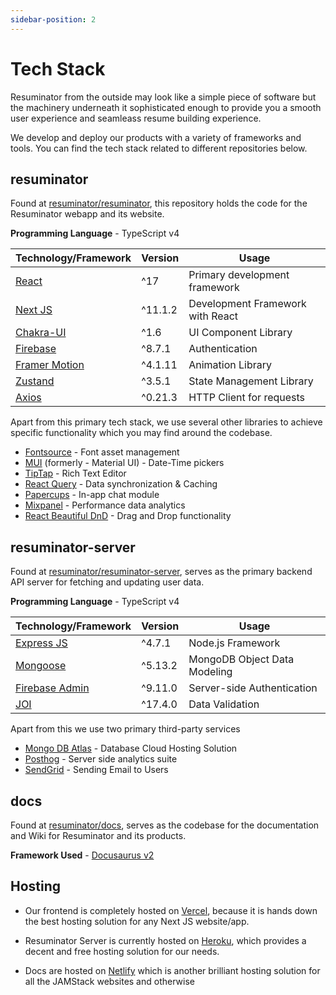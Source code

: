 ```yaml
---
sidebar-position: 2
---
```


# Tech Stack

Resuminator from the outside may look like a simple piece of software but the machinery underneath it sophisticated enough to provide you a smooth user experience and seamleass resume building experience.

We develop and deploy our products with a variety of frameworks and tools. You can find the tech stack related to different repositories below.

## resuminator

Found at [resuminator/resuminator](https://github.com/resuminator/resuminator), this repository holds the code for the Resuminator webapp and its website.

**Programming Language** - TypeScript v4

|Technology/Framework|Version|Usage|
|-|-|-|
|[React](https://reactjs.org/)|^17|Primary development framework|
|[Next JS](https://nextjs.org/)|^11.1.2|Development Framework with React|
|[Chakra-UI](https://chakra-ui.com/)|^1.6|UI Component Library|
|[Firebase](https://firebase.google.com/)|^8.7.1|Authentication|
|[Framer Motion](https://www.framer.com/motion/)|^4.1.11|Animation Library|
|[Zustand](https://github.com/pmndrs/zustand)|^3.5.1|State Management Library|
|[Axios](https://github.com/axios/axios)|^0.21.3|HTTP Client for requests|

Apart from this primary tech stack, we use several other libraries to achieve specific functionality which you may find around the codebase.

* [Fontsource](https://fontsource.org/) - Font asset management
* [MUI](https://mui.com/) (formerly - Material UI) - Date-Time pickers
* [TipTap](https://tiptap.dev/) - Rich Text Editor
* [React Query](https://react-query.tanstack.com/) - Data synchronization & Caching
* [Papercups](https://papercups.io/) - In-app chat module
* [Mixpanel](https://mixpanel.com/) - Performance data analytics
* [React Beautiful DnD](https://github.com/atlassian/react-beautiful-dnd) - Drag and Drop functionality

## resuminator-server

Found at [resuminator/resuminator-server](https://github.com/resuminator/resuminator-server), serves as the primary backend API server for fetching and updating user data.

**Programming Language** - TypeScript v4

|Technology/Framework|Version|Usage|
|-|-|-|
|[Express JS](https://expressjs.com/)|^4.7.1|Node.js Framework|
|[Mongoose](https://mongoosejs.com/)|^5.13.2|MongoDB Object Data Modeling|
|[Firebase Admin](https://chakra-ui.com/)|^9.11.0|Server-side Authentication|
|[JOI](https://github.com/sideway/joi)|^17.4.0|Data Validation|

Apart from this we use two primary third-party services

* [Mongo DB Atlas](https://www.mongodb.com/cloud/atlas) - Database Cloud Hosting Solution
* [Posthog](https://posthog.com/) - Server side analytics suite
* [SendGrid](https://sendgrid.com/) - Sending Email to Users

## docs

Found at [resuminator/docs](https://github.com/resuminator/docs), serves as the codebase for the documentation and Wiki for Resuminator and its products.

**Framework Used** - [Docusaurus v2](https://docusaurus.io/docs)

## Hosting

* Our frontend is completely hosted on [Vercel](https://vercel.com/), because it is hands down the best hosting solution for any Next JS website/app.

* Resuminator Server is currently hosted on [Heroku](http://www.heroku.com/), which provides a decent and free hosting solution for our needs.

* Docs are hosted on [Netlify](https://www.netlify.com/) which is another brilliant hosting solution for all the JAMStack websites and otherwise

